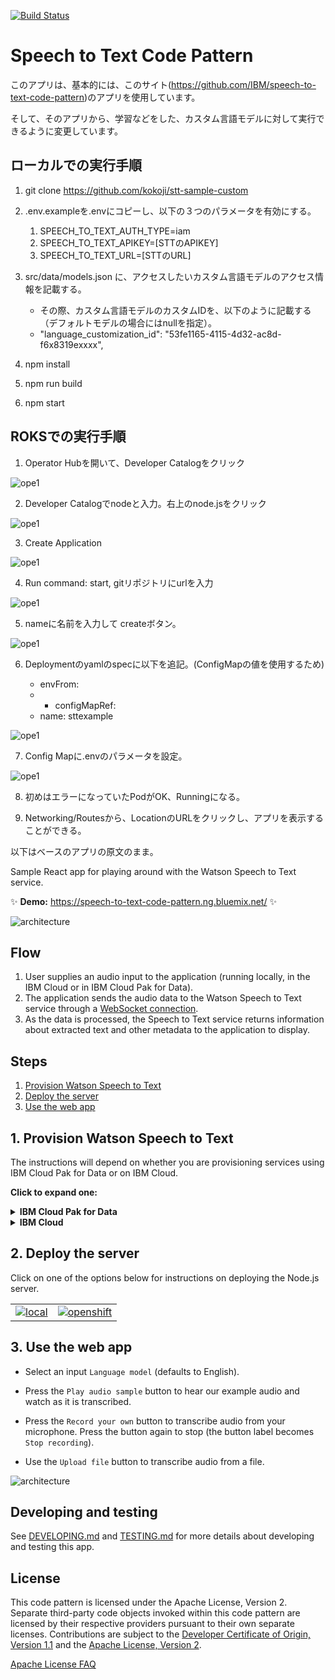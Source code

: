 [![Build Status](https://github.com/IBM/speech-to-text-code-pattern/actions/workflows/nodejs.yml/badge.svg?branch=master)](https://github.com/IBM/speech-to-text-code-pattern/actions/workflows/nodejs.yml)

# Speech to Text Code Pattern

このアプリは、基本的には、このサイト(https://github.com/IBM/speech-to-text-code-pattern)のアプリを使用しています。

そして、そのアプリから、学習などをした、カスタム言語モデルに対して実行できるように変更しています。

## ローカルでの実行手順

1. git clone https://github.com/kokoji/stt-sample-custom
2. .env.exampleを.envにコピーし、以下の３つのパラメータを有効にする。
    1. SPEECH_TO_TEXT_AUTH_TYPE=iam
    2. SPEECH_TO_TEXT_APIKEY=[STTのAPIKEY]
    3. SPEECH_TO_TEXT_URL=[STTのURL]
3. src/data/models.json に、アクセスしたいカスタム言語モデルのアクセス情報を記載する。
    * その際、カスタム言語モデルのカスタムIDを、以下のように記載する（デフォルトモデルの場合にはnullを指定）。
    * "language_customization_id": "53fe1165-4115-4d32-ac8d-f6x8319exxxx",

3. npm install
4. npm run build
5. npm start

## ROKSでの実行手順

1. Operator Hubを開いて、Developer Catalogをクリック

![ope1](doc/source/images2/roks01.png)

2. Developer Catalogでnodeと入力。右上のnode.jsをクリック

![ope1](doc/source/images2/roks02.png)

3. Create Application

![ope1](doc/source/images2/roks03.png)

4. Run command: start,  gitリポジトリにurlを入力

![ope1](doc/source/images2/roks04.png)

5. nameに名前を入力して createボタン。

![ope1](doc/source/images2/roks05.png)

6. Deploymentのyamlのspecに以下を追記。(ConfigMapの値を使用するため)

    * envFrom:
    * - configMapRef:
    * name: sttexample

![ope1](doc/source/images2/roks06.png)

7. Config Mapに.envのパラメータを設定。

![ope1](doc/source/images2/roks07.png)

8. 初めはエラーになっていたPodがOK、Runningになる。

9. Networking/Routesから、LocationのURLをクリックし、アプリを表示することができる。



以下はベースのアプリの原文のまま。

Sample React app for playing around with the Watson Speech to Text service.

✨ **Demo:** https://speech-to-text-code-pattern.ng.bluemix.net/ ✨

![architecture](doc/source/images/architecture.png)

## Flow

1. User supplies an audio input to the application (running locally, in the IBM Cloud or in IBM Cloud Pak for Data).
1. The application sends the audio data to the Watson Speech to Text service through a [WebSocket connection](https://cloud.ibm.com/docs/speech-to-text?topic=speech-to-text-websockets).
1. As the data is processed, the Speech to Text service returns information about extracted text and other metadata to the application to display.

## Steps

1. [Provision Watson Speech to Text](#1-Provision-Watson-Speech-to-Text)
2. [Deploy the server](#2-Deploy-the-server)
3. [Use the web app](#3-Use-the-web-app)

## 1. Provision Watson Speech to Text

The instructions will depend on whether you are provisioning services using IBM Cloud Pak for Data or on IBM Cloud.

**Click to expand one:**

<details><summary><b>IBM Cloud Pak for Data</b></summary>
<p>
<p>
<h4>Install and provision</h4>
<p>
The service is not available by default. An administrator must install it on the IBM Cloud Pak for Data platform, and you must be given access to the service. To determine whether the service is installed, click the <b>Services</b> icon (<img class="lazycontent" src="doc/source/images/services_icon.png" alt="services_icon"/>) and check whether the service is enabled.
<p>
<h4>Gather credentials</h4>
<p>
<ol>
    <li>For production use, create a user to use for authentication. From the main navigation menu (☰), select <b>Administer > Manage users</b> and then <b>+ New user</b>.</li>
    <li>From the main navigation menu (☰), select <b>My instances</b>.</li>
    <li>On the <b>Provisioned instances</b> tab, find your service instance, and then hover over the last column to find and click the ellipses icon. Choose <b>View details</b>.</li>
    <li>Copy the <b>URL</b> to use as the <b>SPEECH_TO_TEXT_URL</b> when you configure credentials.</li>
    <li><i>Optionally, copy the <b>Bearer token</b> to use in development testing only. It is not recommended to use the bearer token except during testing and development because that token does not expire.</i></li>
    <li>Use the <b>Menu</b> and select <b>Users</b> and <b>+ Add user</b> to grant your user access to this service instance. This is the <b>SPEECH_TO_TEXT_USERNAME</b> (and <b>SPEECH_TO_TEXT_PASSWORD</b>) you will use when you configure credentials to allow the Node.js server to authenticate.</li>
</ol>

</details>

<details><summary><b>IBM Cloud</b></summary>
<p>
<h4>Create the service instance</h4>

* If you do not have an IBM Cloud account, register for a free trial account [here](https://cloud.ibm.com/registration).
* Click [here](https://cloud.ibm.com/catalog/services/speech-to-text) to create a **Speech to Text** instance.
  * `Select a region`.
  * `Select a pricing plan` (**Lite** is *free*).
  * Set your `Service name` or use the generated one.
  * Click `Create`.
* Gather credentials
  * Copy the <b>API Key</b> and <b>URL</b> to use when you configure and [deploy the server](#2-Deploy-the-server).

> If you need to find the service later, use the main navigation menu (☰) and select **Resource list** to find the service under **Services**.
Click on the service name to get back to the **Manage** view (where you can collect the **API Key** and **URL**).

</details>

## 2. Deploy the server

Click on one of the options below for instructions on deploying the Node.js server.

|   |   |
| - | - |
| [![local](https://raw.githubusercontent.com/IBM/pattern-utils/master/deploy-buttons/local.png)](doc/source/local.md) | [![openshift](https://raw.githubusercontent.com/IBM/pattern-utils/master/deploy-buttons/openshift.png)](doc/source/openshift.md) |

## 3. Use the web app

* Select an input `Language model` (defaults to English).

* Press the `Play audio sample` button to hear our example audio and watch as it is transcribed.

* Press the `Record your own` button to transcribe audio from your microphone. Press the button again to stop (the button label becomes `Stop recording`).

* Use the `Upload file` button to transcribe audio from a file.

![architecture](doc/source/images/stt.png)

## Developing and testing

See [DEVELOPING.md](DEVELOPING.md) and [TESTING.md](TESTING.md) for more details about developing and testing this app.

## License

This code pattern is licensed under the Apache License, Version 2. Separate third-party code objects invoked within this code pattern are licensed by their respective providers pursuant to their own separate licenses. Contributions are subject to the [Developer Certificate of Origin, Version 1.1](https://developercertificate.org/) and the [Apache License, Version 2](https://www.apache.org/licenses/LICENSE-2.0.txt).

[Apache License FAQ](https://www.apache.org/foundation/license-faq.html#WhatDoesItMEAN)
